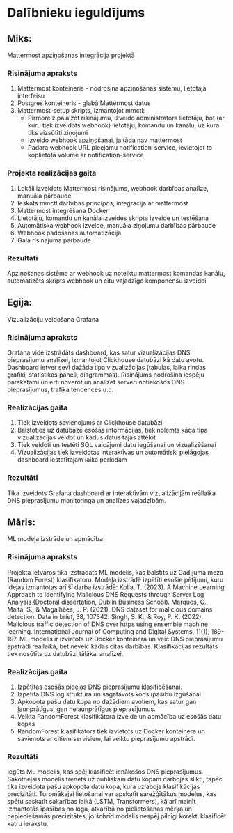 # Dalībnieku ieguldījums
## Miks:
Mattermost apziņošanas integrācija projektā
### Risinājuma apraksts
1. Mattermost konteineris - nodrošina apziņošanas sistēmu, lietotāja interfeisu
2. Postgres konteineris - glabā Mattermost datus
3. Mattermost-setup skripts, izmantojot mmctl:
    * Pirmoreiz palaižot risinājumu, izveido administratora lietotāju, bot (ar kuru tiek izveidots webhook) lietotāju, komandu un kanālu, uz kura tiks aizsūtīti ziņojumi
    * Izveido webhook apziņošanai, ja tāda nav mattermost
    * Padara webhook URL pieejamu notification-service, ievietojot to koplietotā volume ar notification-service
### Projekta realizācijas gaita
1. Lokāli izveidots Mattermost risinājums, webhook darbības analīze, manuāla pārbaude
2. Ieskats mmctl darbības principos, integrācijā ar mattermost
3. Mattermost integrēšana Docker
4. Lietotāju, komandu un kanāla izveides skripta izveide un testēšana
5. Automātiska webhook izveide, manuāla ziņojumu darbības pārbaude
6. Webhook padošanas automatizācija
7. Gala risinājuma pārbaude
### Rezultāti
Apziņošanas sistēma ar webhook uz noteiktu mattermost komandas kanālu, automatizēts skripts webhook un citu vajadzīgo komponenšu izveidei

## Egija:
Vizualizāciju veidošana Grafana
### Risinājuma apraksts
Grafana vidē izstrādāts dashboard, kas satur vizualizācijas DNS pieprasījumu analīzei, izmantojot Clickhouse datubāzi kā datu avotu. Dashboard ietver sevī dažāda tipa vizualizācijas (tabulas, laika rindas grafiki, statistikas paneļi, diagrammas). Risinājums nodrošina iespēju pārskatāmi un ērti novērot un analizēt serverī notiekošos DNS pieprasījumus, trafika tendences u.c.   
### Realizācijas gaita
1. Tiek izveidots savienojums ar Clickhouse datubāzi
2. Balstoties uz datubāzē esošās informācijas, tiek nolemts kāda tipa vizualizācijas veidot un kādus datus tajās attēlot
3. Tiek veidoti un testēti SQL vaicājumi datu iegūšanai un vizualizēšanai
4. Vizualizācijas tiek izveidotas interaktīvas un automātiski pielāgojas dashboard iestatītajam laika periodam 
### Rezultāti
Tika izveidots Grafana dashboard ar interaktīvām vizualizācijām reāllaika DNS pieprasījumu monitoringa un analīzes vajadzībām.


## Māris:
ML modeļa izstrāde un apmācība
### Risinājuma apraksts
Projekta ietvaros tika izstrādāts ML modelis, kas balstīts uz Gadījuma meža (Random Forest) klasifikatoru. Modeļa izstrādē izpētīti esošie pētījumi, kuru idejas izmantotas
arī šī darba izstrādē:
Kolla, T. (2023). A Machine Learning Approach to Identifying Malicious DNS Requests through Server Log Analysis (Doctoral dissertation, Dublin Business School).
Marques, C., Malta, S., & Magalhães, J. P. (2021). DNS dataset for malicious domains detection. Data in brief, 38, 107342.
Singh, S. K., & Roy, P. K. (2022). Malicious traffic detection of DNS over https using ensemble machine learning. International Journal of Computing and Digital Systems, 11(1), 189-197.
ML modelis ir izvietots uz Docker konteinera un veic DNS pieprasījumu apstrādi reāllaikā, bet neveic kādas citas darbības. Klasifikācijas rezultāts tiek nosūtīts uz datubāzi tālākai analīzei.
### Realizācijas gaita
1. Izpētītas esošās pieejas DNS pieprasījumu klasificēšanai.
2. Izpētīta DNS log struktūra un sagatavots kods īpašību izgūšanai.
3. Apkopota pašu datu kopa no dažādiem avotiem, kas satur gan ļaunprātīgus, gan neļaunprātīgus pieprasījumus.
4. Veikta RandomForest klasifikātora izveide un apmācība uz esošās datu kopas
5. RandomForest klasifikātors tiek izvietots uz Docker konteinera un savienots ar citiem servisiem, lai veiktu pieprasījumu apstrādi. 
### Rezultāti
Iegūts ML modelis, kas spēj klasificēt ienākošos DNS pieprasījumus. Sākotnējais modelis trenēts uz publiskām datu kopām darbojās slikti, tāpēc tika izveidota pašu apkopota datu kopa, kura uzlaboja klasifikācijas precizitāti. Turpmākajai lietošanai var apskatīt sarežģītākus modeļus, kas spētu saskatīt sakarības laikā (LSTM, Transformers), kā arī mainīt izmantotās īpašības no loga, atkarībā no pielietošanas mērķa un nepieciešamās precizitātes, jo šobrīd modelis nespēj pilnīgi korekti klasificēt katru ierakstu.
